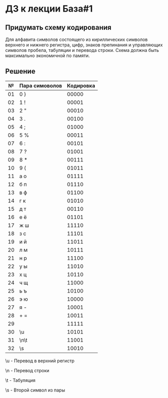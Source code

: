 # ДЗ к лекции База#1

## Придумать схему кодирования

Для алфавита символов состоящего из кириллических символов верхнего и нижнего регистра, цифр, 
знаков препинания и управляющих символов пробела, табуляции и перевода строки.
Схема должна быть максимально экономичной по памяти.

## Решение

| №  | Пара симоволов | Кодировка |
|----|----------------|-----------|
| 01 |      0 )       |	  00000	  |
| 02 |      1 !       |   00001	  |
| 03 |      2 "       |   00010	  |
| 04 |      3 .       |   00100	  |
| 05 |      4 ;       |   01000	  |
| 06 |      5 %       |   00011	  |
| 07 |      6 :       |   00101	  |
| 08 |      7 ?       |   01001   |	
| 09 |      8 *       |   00111   |
| 10 | 	    9 (       |	  01011   |	
| 11 | 	    а о       |	  01111   |	
| 12 | 	    б п       |	  01110   |	
| 13 | 	    в ф       |	  01100   |	
| 14 | 	    г к       |	  01010   |	
| 15 | 	    д т       |	  00110   |	
| 16 | 	    е ё       |	  01101   |	
| 17 | 	    ж ш       |	  11110   |	
| 18 | 	    з с       |	  11101   |	
| 19 | 	    и й       |	  11011   |	
| 20 | 	    л м       |	  10111   |	
| 21 | 	    н р       |	  11100   |	
| 22 | 	    у ы       |	  11010   |	
| 23 | 	    х ц       |	  10110   |	
| 24 | 	    ч щ       |	  11000   |	
| 25 | 	    ь ъ       |	  10100   |	
| 26 | 	    э ю       |	  10000   |	
| 27 | 	    я -       |	  10001   |	
| 28 | 	    + =       |	  10011   |
| 29 | 	    	        |   11111	  |
| 30 | 	    \u	      |   10101	  |
| 31 | 	   \n\t	      |   11001	  |
| 32 | 	    \s	      |   10010	  |

\u - Перевод в верхний регистр

\n - Перевод строки

\t - Табуляция

\s - Второй символ из пары